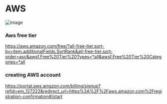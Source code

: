 # AWS 
![image](https://user-images.githubusercontent.com/51263906/130289263-c8c858f8-007a-49ba-849d-1b0ec4bf2825.png)

### Aws free tier 
https://aws.amazon.com/free/?all-free-tier.sort-by=item.additionalFields.SortRank&all-free-tier.sort-order=asc&awsf.Free%20Tier%20Types=*all&awsf.Free%20Tier%20Categories=*all
### creating AWS account
https://portal.aws.amazon.com/billing/signup?refid=em_127222&redirect_url=https%3A%2F%2Faws.amazon.com%2Fregistration-confirmation#/start
